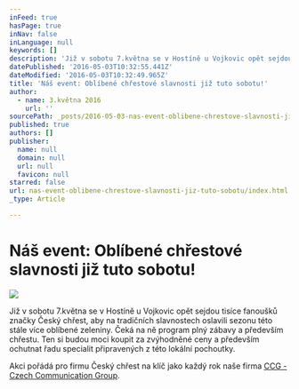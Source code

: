 ```yaml
---
inFeed: true
hasPage: true
inNav: false
inLanguage: null
keywords: []
description: 'Již v sobotu 7.května se v Hostíně u Vojkovic opět sejdou tisíce fanoušků značky Český chřest, aby na tradičních slavnostech oslavili sezonu této stále více oblíbené zeleniny. Čeká na ně program plný zábavy a především chřestu. Ten si budou moci koupit za zvýhodněné ceny a především ochutnat řadu specialit připravených z této lokální pochoutky. '
datePublished: '2016-05-03T10:32:55.441Z'
dateModified: '2016-05-03T10:32:49.965Z'
title: 'Náš event: Oblíbené chřestové slavnosti již tuto sobotu!'
author:
  - name: 3.května 2016
    url: ''
sourcePath: _posts/2016-05-03-nas-event-oblibene-chrestove-slavnosti-jiz-tuto-sobotu.md
published: true
authors: []
publisher:
  name: null
  domain: null
  url: null
  favicon: null
starred: false
url: nas-event-oblibene-chrestove-slavnosti-jiz-tuto-sobotu/index.html
_type: Article

---
```

# Náš event: Oblíbené chřestové slavnosti již tuto sobotu!
![](https://the-grid-user-content.s3-us-west-2.amazonaws.com/8e505e4a-33a7-4839-b969-5746231a4570.jpg)

Již v sobotu 7.května se v Hostíně u Vojkovic opět sejdou tisíce fanoušků značky Český chřest, aby na tradičních slavnostech oslavili sezonu této stále více oblíbené zeleniny. Čeká na ně program plný zábavy a především chřestu. Ten si budou moci koupit za zvýhodněné ceny a především ochutnat řadu specialit připravených z této lokální pochoutky. 

Akci pořádá pro firmu Český chřest na klíč jako každý rok naše firma [CCG - Czech Communication Group][0].

[0]: www.ccgpr.cz
